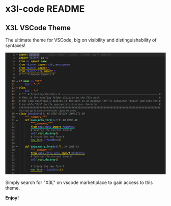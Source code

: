 # x3l-code README

## X3L VSCode Theme

The ultimate theme for VSCode, big on visibility and distinguishability of syntaxes!

![alt text](https://raw.githubusercontent.com/Exthreal3/x3l-code/5eba67fa9b5f0adfde34b48d7482a6b10227c96f/Screenshot.png)


Simply search for "X3L" on vscode marketlplace to gain access to this theme.

**Enjoy!**
